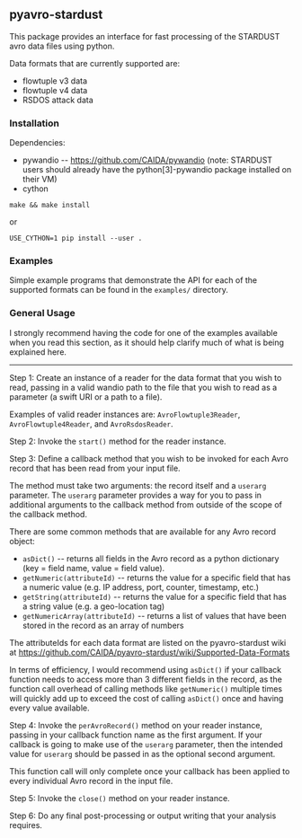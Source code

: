 ## pyavro-stardust

This package provides an interface for fast processing of the STARDUST avro
data files using python.

Data formats that are currently supported are:
 * flowtuple v3 data
 * flowtuple v4 data
 * RSDOS attack data

### Installation

Dependencies:
  * pywandio -- https://github.com/CAIDA/pywandio (note: STARDUST users should
    already have the python[3]-pywandio package installed on their VM)
  * cython


```
make && make install
```

or

```
USE_CYTHON=1 pip install --user .
```

### Examples
Simple example programs that demonstrate the API for each of the
supported formats can be found in the `examples/` directory.


### General Usage

I strongly recommend having the code for one of the examples available
when you read this section, as it should help clarify much of what is
being explained here.

---

Step 1: Create an instance of a reader for the data format that you wish to
read, passing in a valid wandio path to the file that you wish to read
as a parameter (a swift URI or a path to a file).

Examples of valid reader instances are: `AvroFlowtuple3Reader`,
`AvroFlowtuple4Reader`, and `AvroRsdosReader`.

Step 2: Invoke the `start()` method for the reader instance.

Step 3: Define a callback method that you wish to be invoked for each Avro
record that has been read from your input file.

The method must take two arguments: the record itself and a `userarg`
parameter. The `userarg` parameter provides a way for you to pass in
additional arguments to the callback method from outside of the scope
of the callback method.

There are some common methods that are available for any Avro record object:
 * `asDict()` -- returns all fields in the Avro record as a python dictionary
    (key = field name, value = field value).
 * `getNumeric(attributeId)` -- returns the value for a specific field that
   has a numeric value (e.g. IP address, port, counter, timestamp, etc.)
 * `getString(attributeId)` -- returns the value for a specific field that has
   a string value (e.g. a geo-location tag)
 * `getNumericArray(attributeId)` -- returns a list of values that have been
   stored in the record as an array of numbers

The attributeIds for each data format are listed on the pyavro-stardust wiki
at https://github.com/CAIDA/pyavro-stardust/wiki/Supported-Data-Formats

In terms of efficiency, I would recommend using `asDict()` if your callback
function needs to access more than 3 different fields in the record, as the
function call overhead of calling methods like `getNumeric()` multiple times
will quickly add up to exceed the cost of calling `asDict()` once and having
every value available.

Step 4: Invoke the `perAvroRecord()` method on your reader instance, passing
in your callback function name as the first argument. If your callback is
going to make use of the `userarg` parameter, then the intended value for
`userarg` should be passed in as the optional second argument.

This function call will only complete once your callback has been applied to
every individual Avro record in the input file.

Step 5: Invoke the `close()` method on your reader instance.

Step 6: Do any final post-processing or output writing that your analysis
requires.

